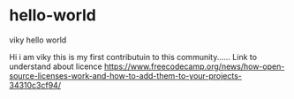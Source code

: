 # hello-world
viky hello world


Hi i am viky this is my first contributuin to this community......
Link to understand about licence https://www.freecodecamp.org/news/how-open-source-licenses-work-and-how-to-add-them-to-your-projects-34310c3cf94/

